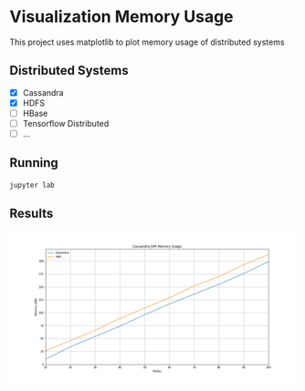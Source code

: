 # Visualization Memory Usage

This project uses matplotlib to plot memory usage of distributed systems

## Distributed Systems

- [x] Cassandra
- [x] HDFS
- [ ] HBase
- [ ] Tensorflow Distributed
- [ ] ...

## Running

```bash
jupyter lab
```

## Results

![mem-usages](plot.png)
